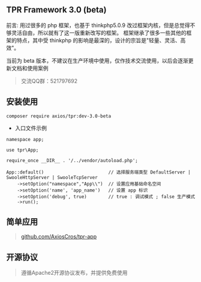 ## TPR Framework 3.0 (beta)

前言: 用过很多的 php 框架，也基于 thinkphp5.0.9 改过框架内核，但是总觉得不够灵活自由，所以就有了这一版重新改写的框架。
框架继承了很多一些其他的框架的特点，其中受 thinkphp 的影响是最深的，设计的宗旨是"轻量、灵活、高效"。

当前为 beta 版本，不建议在生产环境中使用，仅作技术交流使用，以后会逐渐更新文档和使用案例

> 交流QQ群：521797692

## 安装使用

``` shell
composer require axios/tpr:dev-3.0-beta
```

* 入口文件示例
```
namespace app;

use tpr\App;

require_once __DIR__ . '/../vendor/autoload.php';

App::default()                        // 选择服务端类型 DefaultServer | SwooleHttpServer | SwooleTcpServer
    ->setOption("namespace","App\\")  // 设置应用基础命名空间
    ->setOption('name', 'app_name')   // 设置 app 标识
    ->setOption('debug', true)        // true : 调试模式 ; false 生产模式
    ->run();

```

## 简单应用

> [github.com/AxiosCros/tpr-app](https://github.com/AxiosCros/tpr-app)

## 开源协议
  > 遵循Apache2开源协议发布，并提供免费使用